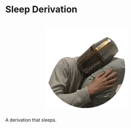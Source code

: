 # Sleep Derivation

<h1 align="center"><img src="./sleep.webp" width=255></h1>

A derivation that sleeps.

